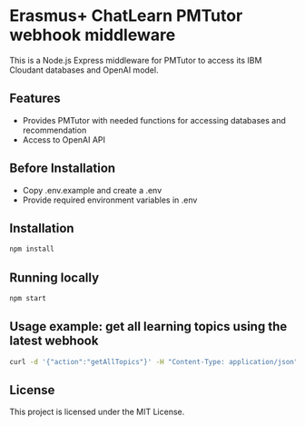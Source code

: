 # Erasmus+ ChatLearn PMTutor webhook middleware
This is a Node.js Express middleware for PMTutor to access its IBM Cloudant databases and OpenAI model.

## Features
- Provides PMTutor with needed functions for accessing databases and recommendation
- Access to OpenAI API

## Before Installation
- Copy .env.example and create a .env
- Provide required environment variables in .env

## Installation
```bash
npm install
```

## Running locally
```bash
npm start
```

## Usage example: get all learning topics using the latest webhook
```bash
curl -d '{"action":"getAllTopics"}' -H "Content-Type: application/json" -X POST http://localhost:3000/webhooks/dialog/latest
```

## License
This project is licensed under the MIT License.
